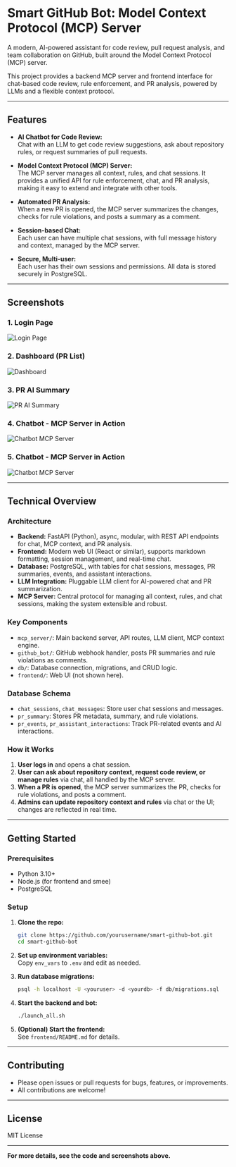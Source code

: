 # Smart GitHub Bot: Model Context Protocol (MCP) Server

A modern, AI-powered assistant for code review, pull request analysis, and team collaboration on GitHub, built around the Model Context Protocol (MCP) server.

This project provides a backend MCP server and frontend interface for chat-based code review, rule enforcement, and PR analysis, powered by LLMs and a flexible context protocol.

---

## Features

- **AI Chatbot for Code Review:**  
  Chat with an LLM to get code review suggestions, ask about repository rules, or request summaries of pull requests.

- **Model Context Protocol (MCP) Server:**  
  The MCP server manages all context, rules, and chat sessions. It provides a unified API for rule enforcement, chat, and PR analysis, making it easy to extend and integrate with other tools.

- **Automated PR Analysis:**  
  When a new PR is opened, the MCP server summarizes the changes, checks for rule violations, and posts a summary as a comment.

- **Session-based Chat:**  
  Each user can have multiple chat sessions, with full message history and context, managed by the MCP server.

- **Secure, Multi-user:**  
  Each user has their own sessions and permissions. All data is stored securely in PostgreSQL.

---

## Screenshots

### 1. Login Page
![Login Page](docs/login.png)

### 2. Dashboard (PR List)
![Dashboard](docs/dashboard.png)

### 3. PR AI Summary
![PR AI Summary](docs/pr_ai_summary.png)

### 4. Chatbot - MCP Server in Action
![Chatbot MCP Server](docs/chatbot_1.png)

### 5. Chatbot - MCP Server in Action
![Chatbot MCP Server](docs/chatbot_2.png)

---

## Technical Overview

### Architecture

- **Backend:** FastAPI (Python), async, modular, with REST API endpoints for chat, MCP context, and PR analysis.
- **Frontend:** Modern web UI (React or similar), supports markdown formatting, session management, and real-time chat.
- **Database:** PostgreSQL, with tables for chat sessions, messages, PR summaries, events, and assistant interactions.
- **LLM Integration:** Pluggable LLM client for AI-powered chat and PR summarization.
- **MCP Server:** Central protocol for managing all context, rules, and chat sessions, making the system extensible and robust.

### Key Components

- `mcp_server/`: Main backend server, API routes, LLM client, MCP context engine.
- `github_bot/`: GitHub webhook handler, posts PR summaries and rule violations as comments.
- `db/`: Database connection, migrations, and CRUD logic.
- `frontend/`: Web UI (not shown here).

### Database Schema

- `chat_sessions`, `chat_messages`: Store user chat sessions and messages.
- `pr_summary`: Stores PR metadata, summary, and rule violations.
- `pr_events`, `pr_assistant_interactions`: Track PR-related events and AI interactions.

### How it Works

1. **User logs in** and opens a chat session.
2. **User can ask about repository context, request code review, or manage rules** via chat, all handled by the MCP server.
3. **When a PR is opened**, the MCP server summarizes the PR, checks for rule violations, and posts a comment.
4. **Admins can update repository context and rules** via chat or the UI; changes are reflected in real time.

---

## Getting Started

### Prerequisites

- Python 3.10+
- Node.js (for frontend and smee)
- PostgreSQL

### Setup

1. **Clone the repo:**
   ```bash
   git clone https://github.com/yourusername/smart-github-bot.git
   cd smart-github-bot
   ```

2. **Set up environment variables:**  
   Copy `env_vars` to `.env` and edit as needed.

3. **Run database migrations:**
   ```bash
   psql -h localhost -U <youruser> -d <yourdb> -f db/migrations.sql
   ```

4. **Start the backend and bot:**
   ```bash
   ./launch_all.sh
   ```

5. **(Optional) Start the frontend:**  
   See `frontend/README.md` for details.

---

## Contributing

- Please open issues or pull requests for bugs, features, or improvements.
- All contributions are welcome!

---

## License

MIT License

---

**For more details, see the code and screenshots above.** 